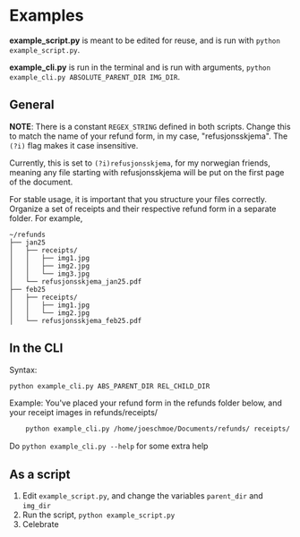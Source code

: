 # Examples
**example_script.py** is meant to be edited for reuse, and is run with `python example_script.py`.

**example_cli.py** is run in the terminal and is run with arguments, `python example_cli.py ABSOLUTE_PARENT_DIR IMG_DIR`.

## General
**NOTE**: There is a constant `REGEX_STRING` defined in both scripts. Change this to match the name of your refund form, in my case, "refusjonsskjema". The `(?i)` flag makes it case insensitive.

Currently, this is set to `(?i)refusjonsskjema`, for my norwegian friends, meaning any file starting with refusjonsskjema will be put on the first page of the document.

For stable usage, it is important that you structure your files correctly. Organize a set of receipts and their respective refund form in a separate folder. For example,
```
~/refunds
├── jan25
│   ├── receipts/
│   │   ├── img1.jpg
│   │   ├── img2.jpg
│   │   └── img3.jpg
│   └── refusjonsskjema_jan25.pdf
├── feb25
│   ├── receipts/
│   │   ├── img1.jpg
│   │   └── img2.jpg
│   └── refusjonsskjema_feb25.pdf
```
## In the CLI
Syntax:
```bash
python example_cli.py ABS_PARENT_DIR REL_CHILD_DIR
```

Example:
You've placed your refund form in the refunds folder below, and your receipt images in refunds/receipts/
```bash
    python example_cli.py /home/joeschmoe/Documents/refunds/ receipts/
```
Do `python example_cli.py --help` for some extra help

## As a script
1. Edit `example_script.py`, and change the variables `parent_dir` and `img_dir`
2. Run the script, `python example_script.py`
3. Celebrate
